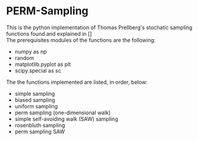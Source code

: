# PERM-Sampling

This is the python implementation of Thomas Prellberg's stochatic sampling functions found and explained in []   
The prerequisites modules of the functions are the following:

- numpy as np
- random
- matplotlib.pyplot as plt
- scipy.special as sc

The the functions implemented are listed, in order, below:

- simple sampling 
- biased sampling
- uniform sampling
- perm sampling (one-dimensional walk)
- simple self-avoiding walk (SAW) sampling
- rosenbluth sampling
- perm sampling SAW
